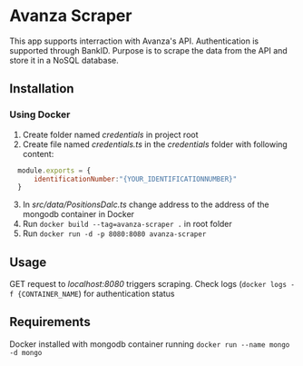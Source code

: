 # Avanza Scraper
This app supports interraction with Avanza's API. Authentication is supported through BankID. Purpose is to scrape the data from the API and store it in a NoSQL database.

## Installation
### Using Docker
1. Create folder named *credentials* in project root
2. Create file named *credentials.ts* in the *credentials* folder with following content:
```javascript
  module.exports = {
      identificationNumber:"{YOUR_IDENTIFICATIONNUMBER}"
  }
```
3. In *src/data/PositionsDalc.ts* change address to the address of the mongodb container in Docker
4. Run `docker build --tag=avanza-scraper .` in root folder
5. Run `docker run -d -p 8080:8080 avanza-scraper`

## Usage
GET request to *localhost:8080* triggers scraping. Check logs (`docker logs -f {CONTAINER_NAME`) for authentication status

## Requirements
Docker installed with mongodb container running `docker run --name mongo -d mongo`
